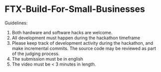 # FTX-Build-For-Small-Businesses


Guidelines:
1. Both hardware and software hacks are welcome.
2. All development must happen during the hackathon timeframe
3. Please keep track of development activity during the hackathon, and make incremental commits. The source code may be reviewed as part of the judging process.
4. The submission must be in english
5. The video must be < 3 minutes in length.
